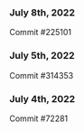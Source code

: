 ### July 8th, 2022

Commit #225101

### July 5th, 2022

Commit #314353


### July 4th, 2022

Commit #72281
